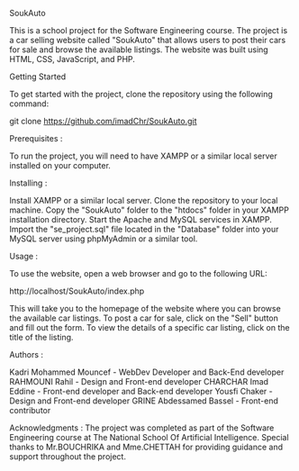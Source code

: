 SoukAuto

This is a school project for the Software Engineering course. The project is a car selling website called "SoukAuto" that allows users to post their cars for sale and browse the available listings. The website was built using HTML, CSS, JavaScript, and PHP.

Getting Started

To get started with the project, clone the repository using the following command:

git clone https://github.com/imadChr/SoukAuto.git

Prerequisites :

To run the project, you will need to have XAMPP or a similar local server installed on your computer.

Installing :

Install XAMPP or a similar local server.
Clone the repository to your local machine.
Copy the "SoukAuto" folder to the "htdocs" folder in your XAMPP installation directory.
Start the Apache and MySQL services in XAMPP.
Import the "se_project.sql" file located in the "Database" folder into your MySQL server using phpMyAdmin or a similar tool.

Usage :

To use the website, open a web browser and go to the following URL:

http://localhost/SoukAuto/index.php

This will take you to the homepage of the website where you can browse the available car listings.
To post a car for sale, click on the "Sell" button and fill out the form.
To view the details of a specific car listing, click on the title of the listing.

Authors :

Kadri Mohammed Mouncef - WebDev Developer and Back-End developer
RAHMOUNI Rahil - Design and Front-end developer
CHARCHAR Imad Eddine - Front-end developer and Back-end developer
Yousfi Chaker - Design and Front-end developer
GRINE Abdessamed Bassel - Front-end contributor

Acknowledgments :
The project was completed as part of the Software Engineering course at The National School Of Artificial Intelligence.
Special thanks to Mr.BOUCHRIKA and Mme.CHETTAH for providing guidance and support throughout the project.

